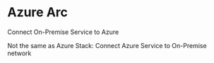 # Azure Arc

Connect On-Premise Service to Azure

Not the same as Azure Stack: Connect Azure Service to On-Premise network